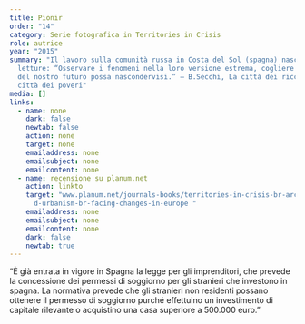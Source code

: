 ```yaml
---
title: Pionir
order: "14"
category: Serie fotografica in Territories in Crisis
role: autrice
year: "2015"
summary: "Il lavoro sulla comunità russa in Costa del Sol (spagna) nasce da due
  letture: “Osservare i fenomeni nella loro versione estrema, cogliere quanto
  del nostro futuro possa nascondervisi.” — B.Secchi, La città dei ricchi e la
  città dei poveri"
media: []
links:
  - name: none
    dark: false
    newtab: false
    action: none
    target: none
    emailaddress: none
    emailsubject: none
    emailcontent: none
  - name: recensione su planum.net
    action: linkto
    target: "www.planum.net/journals-books/territories-in-crisis-br-architecture-an\
      d-urbanism-br-facing-changes-in-europe "
    emailaddress: none
    emailsubject: none
    emailcontent: none
    dark: false
    newtab: true
---
```

“È già entrata in vigore in Spagna la legge per gli imprenditori, che prevede la concessione dei permessi di soggiorno per gli stranieri che investono in spagna. La normativa prevede che gli stranieri non residenti possano ottenere il permesso di soggiorno purché effettuino un investimento di capitale rilevante o acquistino una casa superiore a 500.000 euro.”
